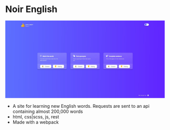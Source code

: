 # Noir English

![ElVent0](./assets/noir-english.jpg)

- A site for learning new English words. Requests are sent to an api containing almost 200,000 words
- html, css|scss, js, rest
- Made with a webpack
